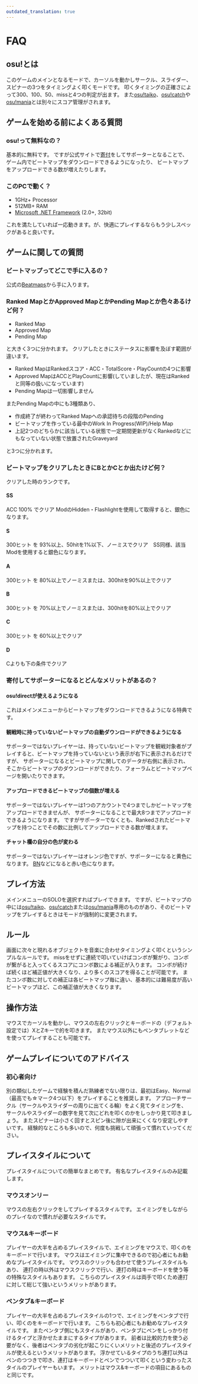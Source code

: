 ```yaml
---
outdated_translation: true
---
```


# FAQ

## osu!とは

このゲームのメインとなるモードで、カーソルを動かしサークル、スライダー、スピナーの3つをタイミングよく叩くモードです。
叩くタイミングの正確さによって300、100、50、missと4つの判定が出ます。
また[osu!taiko](/wiki/Game_mode/osu!taiko)、[osu!catch](/wiki/Game_mode/osu!catch)や[osu!mania](/wiki/Game_mode/osu!mania)とは別々にスコア管理がされます。

## ゲームを始める前によくある質問

### osu!って無料なの？

基本的に無料です。
ですが公式サイトで[寄付](https://osu.ppy.sh/home/support)をしてサポーターとなることで、ゲーム内でビートマップをダウンロードできるようになったり、 ビートマップをアップロードできる数が増えたりします。

### このPCで動く？

- 1GHz+ Processor
- 512MB+ RAM
- [Microsoft .NET Framework](http://www.microsoft.com/download/en/details.aspx?displaylang=en&id=19) (2.0+, 32bit)

これを満たしていれば一応動きます。が、快適にプレイするならもう少しスペックがあると良いです。

## ゲームに関しての質問

### ビートマップってどこで手に入るの？

公式の[Beatmaps](https://osu.ppy.sh/beatmapsets)から手に入ります。

### Ranked MapとかApproved MapとかPending Mapとか色々あるけど何？

- Ranked Map
- Approved Map
- Pending Map

と大きく3つに分かれます。
クリアしたときにステータスに影響を及ぼす範囲が違います。

- Ranked MapはRankedスコア・ACC・TotalScore・PlayCountの4つに影響
- Approved MapはACCとPlayCountに影響(していましたが、現在はRankedと同等の扱いになっています)
- Pending Mapは一切影響しません

またPending Mapの中にも3種類あり、

- 作成終了が終わってRanked Mapへの承認待ちの段階のPending
- ビートマップを作っている最中のWork In Progress(WIP)/Help Map
- 上記2つのどちらかに該当している状態で一定期間更新がなくRankedなどにもなっていない状態で放置されたGraveyard

と3つに分かれます。

### ビートマップをクリアしたときにBとかCとか出たけど何？

クリアした時のランクです。

#### SS

ACC 100% でクリア ModのHidden・Flashlightを使用して取得すると、銀色になります。

#### S

300ヒット を 93%以上、50hitを1%以下、ノーミスでクリア　SS同様、該当Modを使用すると銀色になります。

#### A

300ヒット を 80%以上でノーミスまたは、300hitを90%以上でクリア

#### B

300ヒット を 70%以上でノーミスまたは、300hitを80%以上でクリア

#### C

300ヒット を 60%以上でクリア

#### D

Cよりも下の条件でクリア

### 寄付してサポーターになるとどんなメリットがあるの？

#### osu!directが使えるようになる

これはメインメニューからビートマップをダウンロードできるようになる特典です。

#### 観戦時に持っていないビートマップの自動ダウンロードができるようになる

サポーターではないプレイヤーは、持っていないビートマップを観戦対象者がプレイすると、ビートマップを持っていないという表示が右下に表示されるだけですが、
サポーターになるとビートマップに関してのデータが右側に表示され、そこからビートマップのダウンロードができたり、フォーラムとビートマップページを開いたりできます。

#### アップロードできるビートマップの個数が増える

サポーターではないプレイヤーは1つのアカウントで4つまでしかビートマップをアップロードできませんが、
サポーターになることで最大8つまでアップロードできるようになります。
ですがサポーターでなくとも、Rankedされたビートマップを持つことでその数に比例してアップロードできる数が増えます。

#### チャット欄の自分の色が変わる

サポーターではないプレイヤーはオレンジ色ですが、サポーターになると黄色になります。
[BN](/wiki/People/The_Team/Beatmap_Nominators)などになると赤い色になります。

## プレイ方法

メインメニューのSOLOを選択すればプレイできます。
ですが、ビートマップの中には[osu!taiko](/wiki/Game_mode/osu!taiko)、[osu!catch](/wiki/Game_mode/osu!catch)または[osu!mania](/wiki/Game_mode/osu!mania)専用のものがあり、そのビートマップをプレイするときはモードが強制的に変更されます。

## ルール

画面に次々と現れるオブジェクトを音楽に合わせタイミングよく叩くというシンプルなルールです。
missをせずに連続で叩いていけばコンボが繋がり、コンボが繋がると入ってくるスコアにコンボ数による補正が入ります。
コンボが続けば続くほど補正値が大きくなり、より多くのスコアを得ることが可能です。
またコンボ数に対しての補正は各ビートマップ毎に違い、基本的には難易度が高いビートマップほど、この補正値が大きくなります。

## 操作方法

マウスでカーソルを動かし、マウスの左右クリックとキーボードの（デフォルト設定では）XとZキーで的を叩きます。
またマウス以外にもペンタブレットなどを使ってプレイすることも可能です。

## ゲームプレイについてのアドバイス

### 初心者向け

別の類似したゲームで経験を積んだ熟練者でない限りは、最初はEasy、Normal（最高でも☆マーク4つ以下）をプレイすることを推奨します。
アプローチサークル（サークルやスライダーの周りに出てくる輪）をよく見てタイミングを、
サークルやスライダーの数字を見て次にどれを叩くのかをしっかり見て叩きましょう。
またスピナーは小さく回すとスピン後に隙が出来にくくなり安定しやすいです。
経験的なところも多いので、何度も挑戦して頑張って慣れていってください。

## プレイスタイルについて

プレイスタイルについての簡単なまとめです。
有名なプレイスタイルのみ記載します。

### マウスオンリー

マウスの左右クリックをしてプレイするスタイルです。
エイミングをしながらのプレイなので慣れが必要なスタイルです。

### マウス&キーボード

プレイヤーの大半を占めるプレイスタイルで、エイミングをマウスで、叩くのをキーボードで行います。
マウスはエイミングに集中できるので初心者にもお勧めなプレイスタイルです。
マウスのクリックも合わせて使うプレイスタイルもあり、
連打の時以外はマウスクリックで行い、連打の時はキーボードを使う等の特殊なスタイルもあります。
こちらのプレイスタイルは両手で叩くため連打に対して総じて強いというメリットがあります。

### ペンタブ&キーボード

プレイヤーの大半を占めるプレイスタイルの1つで、エイミングをペンタブで行い、叩くのをキーボードで行います。
こちらも初心者にもお勧めなプレイスタイルです。
またペンタブ側にもスタイルがあり、ペンタブにペンをしっかり付けるタイプと浮かせたままにするタイプがあります。
前者は比較的力を使う必要がなく、後者はペンタブの劣化が起こりにくいメリットと後述のプレイスタイルが使えるというメリットがあります。
浮かせているタイプのうち連打以外はペンのつつきで叩き、連打はキーボードとペンでつついて叩くという変わったスタイルのプレイヤーもいます。
メリットはマウス&キーボードの項目にあるものと同じです。
